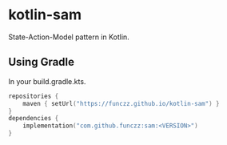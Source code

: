 # kotlin-sam

State-Action-Model pattern in Kotlin.

## Using Gradle

In your build.gradle.kts.

```kotlin
repositories {
    maven { setUrl("https://funczz.github.io/kotlin-sam") }
}
dependencies {
    implementation("com.github.funczz:sam:<VERSION>")
}
```